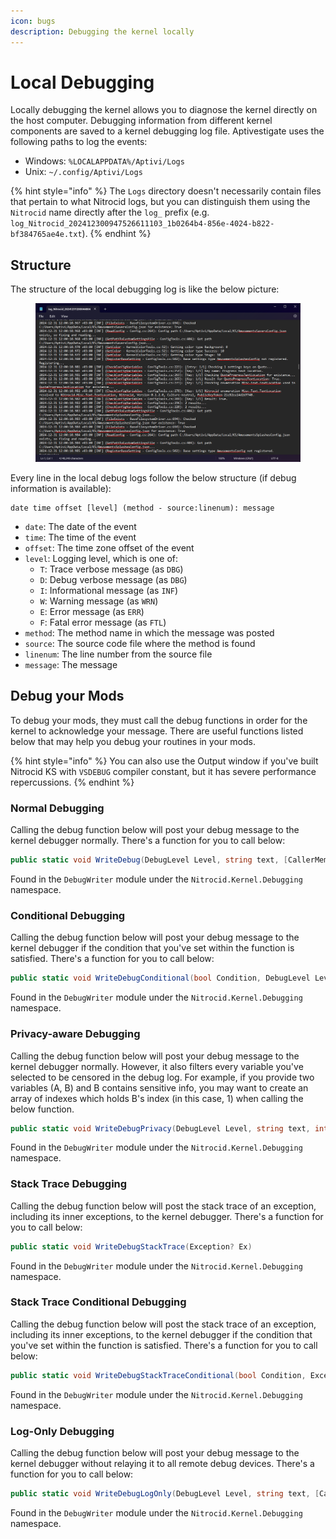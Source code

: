 ```yaml
---
icon: bugs
description: Debugging the kernel locally
---
```


# Local Debugging

Locally debugging the kernel allows you to diagnose the kernel directly on the host computer. Debugging information from different kernel components are saved to a kernel debugging log file. Aptivestigate uses the following paths to log the events:

* Windows: `%LOCALAPPDATA%/Aptivi/Logs`
* Unix: `~/.config/Aptivi/Logs`

{% hint style="info" %}
The `Logs` directory doesn't necessarily contain files that pertain to what Nitrocid logs, but you can distinguish them using the `Nitrocid` name directly after the `log_` prefix (e.g. `log_Nitrocid_202412300947526611103_1b0264b4-856e-4024-b822-bf384765ae4e.txt`).
{% endhint %}

## Structure

The structure of the local debugging log is like the below picture:

<figure><img src="../../../.gitbook/assets/image (2).png" alt=""><figcaption></figcaption></figure>

Every line in the local debug logs follow the below structure (if debug information is available):

```
date time offset [level] (method - source:linenum): message
```

* `date`: The date of the event
* `time`: The time of the event
* `offset`: The time zone offset of the event
* `level`: Logging level, which is one of:
  * `T`: Trace verbose message (as `DBG`)
  * `D`: Debug verbose message (as `DBG`)
  * `I`: Informational message (as `INF`)
  * `W`: Warning message (as `WRN`)
  * `E`: Error message (as `ERR`)
  * `F`: Fatal error message  (as `FTL`)
* `method`: The method name in which the message was posted
* `source`: The source code file where the method is found
* `linenum`: The line number from the source file
* `message`: The message

## Debug your Mods

To debug your mods, they must call the debug functions in order for the kernel to acknowledge your message. There are useful functions listed below that may help you debug your routines in your mods.

{% hint style="info" %}
You can also use the Output window if you've built Nitrocid KS with `VSDEBUG` compiler constant, but it has severe performance repercussions.
{% endhint %}

### Normal Debugging

Calling the debug function below will post your debug message to the kernel debugger normally. There's a function for you to call below:

```csharp
public static void WriteDebug(DebugLevel Level, string text, [CallerMemberName] string memberName = "", [CallerLineNumber] int memberLine = 0, [CallerFilePath] string memberPath = "", object?[]? vars = null)
```

Found in the `DebugWriter` module under the `Nitrocid.Kernel.Debugging` namespace.

### Conditional Debugging

Calling the debug function below will post your debug message to the kernel debugger if the condition that you've set within the function is satisfied. There's a function for you to call below:

```csharp
public static void WriteDebugConditional(bool Condition, DebugLevel Level, string text, [CallerMemberName] string memberName = "", [CallerLineNumber] int memberLine = 0, [CallerFilePath] string memberPath = "", object?[]? vars = null)
```

Found in the `DebugWriter` module under the `Nitrocid.Kernel.Debugging` namespace.

### Privacy-aware Debugging

Calling the debug function below will post your debug message to the kernel debugger normally. However, it also filters every variable you've selected to be censored in the debug log. For example, if you provide two variables (A, B) and B contains sensitive info, you may want to create an array of indexes which holds B's index (in this case, 1) when calling the below function.

```csharp
public static void WriteDebugPrivacy(DebugLevel Level, string text, int[] SecureVarIndexes, [CallerMemberName] string memberName = "", [CallerLineNumber] int memberLine = 0, [CallerFilePath] string memberPath = "", object?[]? vars = null)
```

Found in the `DebugWriter` module under the `Nitrocid.Kernel.Debugging` namespace.

### Stack Trace Debugging

Calling the debug function below will post the stack trace of an exception, including its inner exceptions, to the kernel debugger. There's a function for you to call below:

```csharp
public static void WriteDebugStackTrace(Exception? Ex)
```

Found in the `DebugWriter` module under the `Nitrocid.Kernel.Debugging` namespace.

### Stack Trace Conditional Debugging

Calling the debug function below will post the stack trace of an exception, including its inner exceptions, to the kernel debugger if the condition that you've set within the function is satisfied. There's a function for you to call below:

```csharp
public static void WriteDebugStackTraceConditional(bool Condition, Exception? Ex)
```

Found in the `DebugWriter` module under the `Nitrocid.Kernel.Debugging` namespace.

### Log-Only Debugging

Calling the debug function below will post your debug message to the kernel debugger without relaying it to all remote debug devices. There's a function for you to call below:

```csharp
public static void WriteDebugLogOnly(DebugLevel Level, string text, [CallerMemberName] string memberName = "", [CallerLineNumber] int memberLine = 0, [CallerFilePath] string memberPath = "", object?[]? vars = null)
```

Found in the `DebugWriter` module under the `Nitrocid.Kernel.Debugging` namespace.
